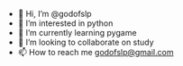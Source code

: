 - 👋 Hi, I’m @godofslp
- 👀 I’m interested in python
- 🌱 I’m currently learning pygame
- 💞️ I’m looking to collaborate on study
- 📫 How to reach me godofslp@gmail.com

<!---
godofslp/godofslp is a ✨ special ✨ repository because its `README.md` (this file) appears on your GitHub profile.
You can click the Preview link to take a look at your changes.
--->
